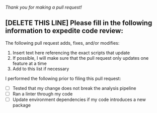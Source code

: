 *Thank you for making a pull request!*

## [DELETE THIS LINE] Please fill in the following information to expedite code review:

The following pull request adds, fixes, and/or modifies:

1. Insert text here referencing the exact scripts that update
2. If possible, I will make sure that the pull request only updates one feature
at a time
3. Add to this list if necessary

I performed the following prior to filing this pull request:

- [ ] Tested that my change does not break the analysis pipeline
- [ ] Ran a linter through my code
- [ ] Update environment dependencies if my code introduces a new package
